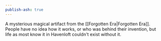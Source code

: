 ```yaml
---  
publish-ash: true  
---  
```

A mysterious magical artifact from the [[Forgotten Era|Forgotten Era]]. People have no idea how it works, or who was behind their invention, but life as most know it in Havenloft couldn't exist without it.   
